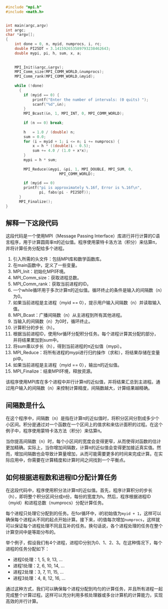 
```c
#include "mpi.h" 
#include <math.h> 

 
int main(argc,argv) 
int argc; 
char *argv[]; 
{ 
	int done = 0, n, myid, numprocs, i, rc; 
	double PI25DT = 3.141592653589793238462643; 
	double mypi, pi, h, sum, x, a; 
	
	 
	MPI_Init(&argc,&argv); 
	MPI_Comm_size(MPI_COMM_WORLD,&numprocs); 
	MPI_Comm_rank(MPI_COMM_WORLD,&myid);
	
	while (!done) 
	  { 
	    if (myid == 0) { 
	        printf("Enter the number of intervals: (0 quits) "); 
	        scanf("%d",&n); 
	    } 
	    MPI_Bcast(&n, 1, MPI_INT, 0, MPI_COMM_WORLD); 
	    
	    if (n == 0) break; 
	    
		h   = 1.0 / (double) n; 
		sum = 0.0; 
		for (i = myid + 1; i <= n; i += numprocs) { 
			x = h * ((double)i - 0.5); 
			sum += 4.0 / (1.0 + x*x); 
		} 
		mypi = h * sum; 
	     
		MPI_Reduce(&mypi, &pi, 1, MPI_DOUBLE, MPI_SUM, 0, 
		                MPI_COMM_WORLD); 
	    
		if (myid == 0) 
		printf("pi is approximately %.16f, Error is %.16f\n", 
			   pi, fabs(pi - PI25DT)); 
	  } 
	  MPI_Finalize(); 
}
```

## 解释一下这段代码
这段代码是一个使用MPI（Message Passing Interface）库进行并行计算的C语言程序，用于计算圆周率π的近似值。程序使用蒙特卡洛方法（积分）来估算π，并将计算任务分配给多个进程。

1.  引入所需的头文件：包括MPI库和数学函数库。
2.  在main函数中，定义了一些变量。
3.  MPI_Init：初始化MPI环境。
4.  MPI_Comm_size：获取进程总数。
5.  MPI_Comm_rank：获取当前进程的ID。
6.  一个while循环用于多次计算π的近似值。循环终止的条件是输入的间隔数（n）为0。
7.  如果当前进程是主进程（myid == 0），提示用户输入间隔数（n）并读取输入值。
8.  MPI_Bcast：广播间隔数（n）从主进程到所有其他进程。
9.  当输入的间隔数（n）为0时，循环终止。
10.  计算积分的步长（h）。
11.  根据当前进程ID，使用for循环分配积分任务。每个进程计算其分配的部分，并将结果累加到sum中。
12.  将sum乘以步长（h），得到当前进程的π近似值（mypi）。
13.  MPI_Reduce：将所有进程的mypi进行归约操作（求和），将结果存储在变量pi中。
14.  如果当前进程是主进程（myid == 0），输出π的近似值。
15.  MPI_Finalize：结束MPI环境，释放资源。

该程序使用MPI库在多个进程中并行计算π的近似值，并将结果汇总到主进程。通过用户输入的间隔数（n）来控制计算精度，间隔数越大，计算结果越精确。

## 间隔数是什么

在这个程序中，间隔数（n）是指在计算π的近似值时，将积分区间分割成多少个小区间。积分是通过对一个函数在一个区间上的值求和来估计面积的过程。在这个例子中，程序使用蒙特卡洛方法（积分）来估算π。

当你提高间隔数（n）时，每个小区间的宽度会变得更窄，从而使得对函数的估计更加精确。实际上，当你增加间隔数，计算π的近似值会变得更加接近真实值。然而，增加间隔数也会导致计算量增加，从而可能需要更多的时间来完成计算。在实际应用中，你需要在计算精度和计算时间之间找到一个平衡点。


## 如何根据进程数和进程ID分配计算任务

在这段代码中，程序使用积分法计算π的近似值。首先，程序计算积分的步长（h），即将整个积分区间分成n份，每份的宽度为h。然后，程序根据进程ID（myid）和进程总数（numprocs）分配计算任务。

每个进程只处理它分配到的任务。在for循环中，i的初始值为`myid + 1`，这样可以确保每个进程从不同的起点开始计算。接下来，i的值每次增加`numprocs`，这样就可以保证每个进程处理不同且互补的任务。换句话说，各个进程处理的任务在整个计算空间中是等距分布的。

举个例子，假设我们有4个进程，进程ID分别为0、1、2、3。在这种情况下，每个进程的任务分配如下：

-   进程0处理：1, 5, 9, 13, ...
-   进程1处理：2, 6, 10, 14, ...
-   进程2处理：3, 7, 11, 15, ...
-   进程3处理：4, 8, 12, 16, ...

通过这种方式，我们可以确保每个进程分配到均匀的计算任务，并且所有进程一起完成整个计算过程。这样可以充分利用多核处理器或多台计算机的计算能力，实现高效的并行计算。